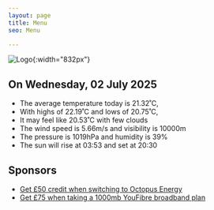 ```yaml
---
layout: page
title: Menu
seo: Menu

---
```


![Logo](/images/logo.jpg){:width="832px"}

<!-- weather_marker starts -->
## On Wednesday, 02 July 2025

- The average temperature today is 21.32˚C,
- With highs of 22.19˚C and lows of 20.75˚C,
- It may feel like 20.53˚C with few clouds
- The wind speed is 5.66m/s and visibility is 10000m
- The pressure is 1019hPa and humidity is 39%
- The sun will rise at 03:53 and set at 20:30

<!-- weather_marker ends -->

## Sponsors

- [Get £50 credit when switching to Octopus Energy](https://bit.ly/3oD1nnS)
- [Get £75 when taking a 1000mb YouFibre broadband plan](https://aklam.io/91zWhU?)
